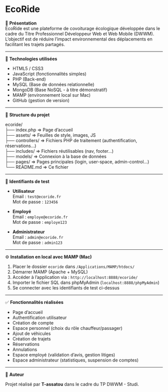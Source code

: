# EcoRide

🌱 **Présentation**  
EcoRide est une plateforme de covoiturage écologique développée dans le cadre du Titre Professionnel Développeur Web et Web Mobile (DWWM).  
L’objectif est de réduire l’impact environnemental des déplacements en facilitant les trajets partagés.

---

🚀 **Technologies utilisées**

- HTML5 / CSS3  
- JavaScript (fonctionnalités simples)  
- PHP (Back-end)  
- MySQL (Base de données relationnelle)  
- MongoDB (Base NoSQL - à titre démonstratif)  
- MAMP (environnement local sur Mac)  
- GitHub (gestion de version)

---

📁 **Structure du projet**

ecoride/  
├── index.php                => Page d’accueil  
├── assets/                  => Feuilles de style, images, JS  
├── controllers/             => Fichiers PHP de traitement (authentification, réservations…)  
├── includes/                => Fichiers réutilisables (nav, footer…)  
├── models/                  => Connexion à la base de données  
├── pages/                   => Pages principales (login, user-space, admin-control…)  
└── README.md                => Ce fichier

---

🧪 **Identifiants de test**

- **Utilisateur**  
  Email : `test@ecoride.fr`  
  Mot de passe : `123456`  

- **Employé**  
  Email : `employe@ecoride.fr`  
  Mot de passe : `employe123`  

- **Administrateur**  
  Email : `admin@ecoride.fr`  
  Mot de passe : `admin123`

---

⚙️ **Installation en local avec MAMP (Mac)**

1. Placer le dossier `ecoride` dans `/Applications/MAMP/htdocs/`
2. Démarrer MAMP (Apache + MySQL)
3. Accéder à l’application via : `http://localhost:8888/ecoride/`
4. Importer le fichier SQL dans phpMyAdmin (`localhost:8888/phpMyAdmin`)
5. Se connecter avec les identifiants de test ci-dessus

---

✅ **Fonctionnalités réalisées**

- Page d’accueil
- Authentification utilisateur
- Création de compte
- Espace personnel (choix du rôle chauffeur/passager)
- Ajout de véhicules
- Création de trajets
- Réservations
- Annulations
- Espace employé (validation d’avis, gestion litiges)
- Espace administrateur (statistiques, suspension de comptes)

---

🧠 **Auteur**

Projet réalisé par **T-assatou** dans le cadre du TP DWWM - Studi.
